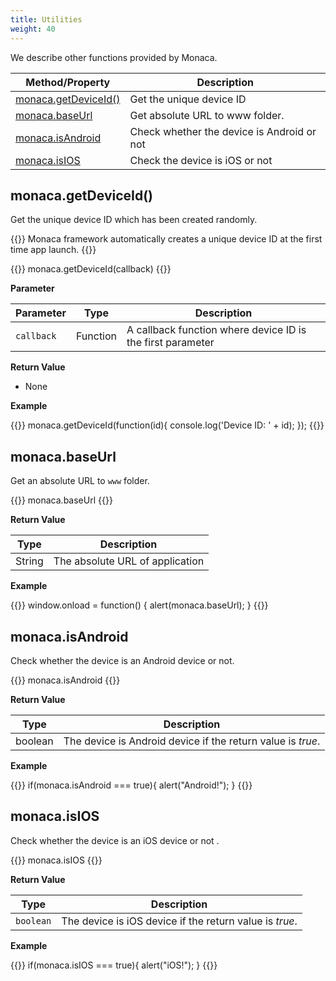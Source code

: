 ```yaml
---
title: Utilities
weight: 40
---
```


We describe other functions provided by Monaca.

Method/Property | Description
----------------|---------------------
[monaca.getDeviceId()](#monaca-getdeviceid) | Get the unique device ID
[monaca.baseUrl](#monaca-baseurl) | Get absolute URL to www folder.
[monaca.isAndroid](#monaca-isandroid) | Check whether the device is Android or not
[monaca.isIOS](#monaca-isios) | Check the device is iOS or not

## monaca.getDeviceId()

Get the unique device ID which has been created randomly.

{{<note>}}
Monaca framework automatically creates a unique device ID at the first
time app launch.
{{</note>}}

{{<highlight bash>}}
monaca.getDeviceId(callback)
{{</highlight>}}

**Parameter**

Parameter | Type | Description
----------|------|-----------------
`callback` | Function | A callback function where device ID is the first parameter

**Return Value**

- None

**Example**

{{<highlight javascript>}}
monaca.getDeviceId(function(id){
   console.log('Device ID: ' + id);
});
{{</highlight>}}

## monaca.baseUrl

Get an absolute URL to `www` folder.

{{<highlight bash>}}
monaca.baseUrl
{{</highlight>}}

**Return Value**

Type | Description
------|-----------------
String | The absolute URL of application

**Example**

{{<highlight javascript>}}
window.onload = function()
{
   alert(monaca.baseUrl);
}
{{</highlight>}}

## monaca.isAndroid

Check whether the device is an Android device or not.

{{<highlight bash>}}
monaca.isAndroid
{{</highlight>}}

**Return Value**

| Type | Description
------|-----------------
boolean | The device is Android device if the return value is *true*.

**Example**

{{<highlight javascript>}}
if(monaca.isAndroid === true){
  alert("Android!");
}
{{</highlight>}}

## monaca.isIOS

Check whether the device is an iOS device or not .

{{<highlight bash>}}
monaca.isIOS
{{</highlight>}}

**Return Value**

| Type | Description
------|-----------------
`boolean` | The device is iOS device if the return value is *true*.

**Example**

{{<highlight javascript>}}
if(monaca.isIOS === true){
  alert("iOS!");
}
{{</highlight>}}


